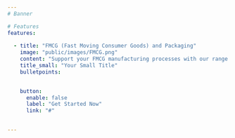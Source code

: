 ```yaml
---
# Banner

# Features
features:
    
  - title: "FMCG (Fast Moving Consumer Goods) and Packaging"
    image: "public/images/FMCG.png"
    content: "Support your FMCG manufacturing processes with our range of reliable and high-quality components. From packaging solutions to machinery parts, we offer tailored products that streamline production, ensuring efficiency and product quality."
    title_small: "Your Small Title"
    bulletpoints:
      

    button:
      enable: false
      label: "Get Started Now"
      link: "#"

  
---
```

